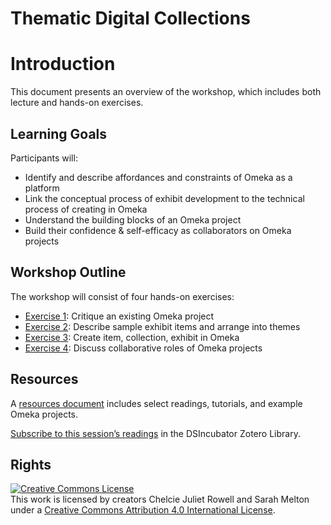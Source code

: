 # Thematic Digital Collections

# Introduction

This document presents an overview of the workshop, which includes both lecture and hands-on exercises.

## Learning Goals

Participants will:

- Identify and describe affordances and constraints of Omeka as a platform
- Link the conceptual process of exhibit development to the technical process of creating in Omeka
- Understand the building blocks of an Omeka project
- Build their confidence & self-efficacy as collaborators on Omeka projects

## Workshop Outline

The workshop will consist of four hands-on exercises:

- [Exercise 1](exercise-1.md): Critique an existing Omeka project
- [Exercise 2](exercise-2.md): Describe sample exhibit items and arrange into themes
- [Exercise 3](exercise-3.md): Create item, collection, exhibit in Omeka
- [Exercise 4](exercise-4.md): Discuss collaborative roles of Omeka projects

## Resources

A [resources document](resources.md) includes select readings, tutorials, and example Omeka projects.

[Subscribe to this session’s readings](https://api.zotero.org/groups/354489/items?start=0&limit=25&format=atom&tag=02_Digital_Collections&v=1) in the DSIncubator Zotero Library.

## Rights

<a rel="license" href="http://creativecommons.org/licenses/by/4.0/"><img alt="Creative Commons License" style="border-width:0" src="https://i.creativecommons.org/l/by/4.0/88x31.png" /></a><br />This work is licensed by creators Chelcie Juliet Rowell and Sarah Melton under a <a rel="license" href="http://creativecommons.org/licenses/by/4.0/">Creative Commons Attribution 4.0 International License</a>.
